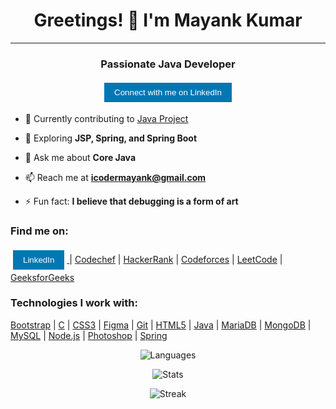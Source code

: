 <h1 align="center">Greetings! 👋 I'm Mayank Kumar</h1>
<hr>

<h3 align="center">Passionate Java Developer</h3>
<p align="center">
  <a href="https://linkedin.com/in/icodermayank" target="blank">
    <button style="border: none; background-color: #0077B5; color: white; padding: 8px 16px; margin: 4px; cursor: pointer;">Connect with me on LinkedIn</button>
  </a>
</p>

- 🔭 Currently contributing to [Java Project](#)

- 🌱 Exploring **JSP, Spring, and Spring Boot**

- 💬 Ask me about **Core Java**

- 📫 Reach me at **icodermayank@gmail.com**

- ⚡ Fun fact: **I believe that debugging is a form of art**

<h3 align="left">Find me on:</h3>
<p align="left">
  <a href="https://linkedin.com/in/icodermayank" target="blank">
    <button style="border: none; background-color: #0077B5; color: white; padding: 8px 16px; margin: 4px; cursor: pointer;">LinkedIn</button>
  </a>
  |
  <a href="https://www.codechef.com/users/icodermayank" target="blank">Codechef</a>
  |
  <a href="https://www.hackerrank.com/icodermayank" target="blank">HackerRank</a>
  |
  <a href="https://codeforces.com/profile/icodermayank" target="blank">Codeforces</a>
  |
  <a href="https://www.leetcode.com/icodermayank" target="blank">LeetCode</a>
  |
  <a href="https://auth.geeksforgeeks.org/user/icodermayank" target="blank">GeeksforGeeks</a>
</p>

<h3 align="left">Technologies I work with:</h3>
<p align="left">
  <a href="https://getbootstrap.com" target="_blank" rel="noreferrer">Bootstrap</a>
  |
  <a href="https://www.cprogramming.com/" target="_blank" rel="noreferrer">C</a>
  |
  <a href="https://www.w3schools.com/css/" target="_blank" rel="noreferrer">CSS3</a>
  |
  <a href="https://www.figma.com/" target="_blank" rel="noreferrer">Figma</a>
  |
  <a href="https://git-scm.com/" target="_blank" rel="noreferrer">Git</a>
  |
  <a href="https://www.w3.org/html/" target="_blank" rel="noreferrer">HTML5</a>
  |
  <a href="https://www.java.com" target="_blank" rel="noreferrer">Java</a>
  |
  <a href="https://mariadb.org/" target="_blank" rel="noreferrer">MariaDB</a>
  |
  <a href="https://www.mongodb.com/" target="_blank" rel="noreferrer">MongoDB</a>
  |
  <a href="https://www.mysql.com/" target="_blank" rel="noreferrer">MySQL</a>
  |
  <a href="https://nodejs.org" target="_blank" rel="noreferrer">Node.js</a>
  |
  <a href="https://www.photoshop.com/en" target="_blank" rel="noreferrer">Photoshop</a>
  |
  <a href="https://spring.io/" target="_blank" rel="noreferrer">Spring</a>
</p>

<p align="center"><img src="https://github-readme-stats.vercel.app/api/top-langs?username=icodermayank&show_icons=true&locale=en&layout=compact" alt="Languages" /></p>

<p align="center"><img src="https://github-readme-stats.vercel.app/api?username=icodermayank&show_icons=true&locale=en" alt="Stats" /></p>

<p align="center"><img src="https://github-readme-streak-stats.herokuapp.com/?user=icodermayank&" alt="Streak" /></p>
